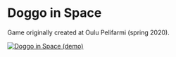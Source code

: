 # Doggo in Space
Game originally created at Oulu Pelifarmi (spring 2020).

[![Doggo in Space (demo)](https://img.youtube.com/vi/cOuAjDFyc20/0.jpg)]([https://www.youtube.com/watch?v=OHVrjdrXkQ4](https://www.youtube.com/watch?v=cOuAjDFyc20))
